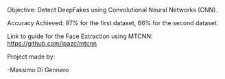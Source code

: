 Objective: Detect DeepFakes using Convolutional Neural Networks (CNN).

Accuracy Achieved: 97% for the first dataset, 66% for the second dataset.

Link to guide for the Face Extraction using MTCNN: https://github.com/ipazc/mtcnn

Project made by:

-Massimo Di Gennaro
